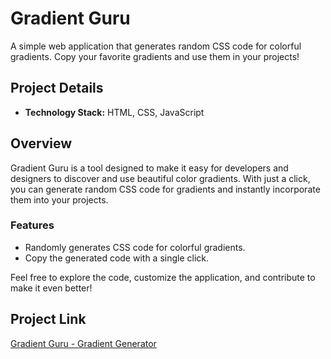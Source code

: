 # Gradient Guru

A simple web application that generates random CSS code for colorful gradients. Copy your favorite gradients and use them in your projects!

## Project Details

- **Technology Stack:** HTML, CSS, JavaScript

## Overview

Gradient Guru is a tool designed to make it easy for developers and designers to discover and use beautiful color gradients. With just a click, you can generate random CSS code for gradients and instantly incorporate them into your projects.

### Features

- Randomly generates CSS code for colorful gradients.
- Copy the generated code with a single click.

Feel free to explore the code, customize the application, and contribute to make it even better!

## Project Link

[Gradient Guru - Gradient Generator](https://sahilnandivkar.github.io/Gradient-Guru/)
